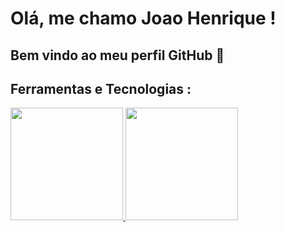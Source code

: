 # Olá, me chamo Joao Henrique ! 
## Bem vindo ao meu perfil GitHub 👋


## Ferramentas e Tecnologias :

<link rel="stylesheet" type='text/css' href="https://cdn.jsdelivr.net/gh/devicons/devicon@latest/devicon.min.css" />
          

<div>
<a href="https://github.com/Joao-Angel">
<img loading="lazy" height="180em" src="https://github-readme-stats.vercel.app/api/top-langs/?username=Joao-Angel&layout=compact&langs_count=7&theme=dracula"/>
<img loading="lazy" height="180em" src="https://github-readme-stats.vercel.app/api?username=Joao-Angel&show_icons=true&theme=dracula&include_all_commits=true&count_private=true"/>
</div>





